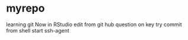 # myrepo
learning git
Now in RStudio
edit from git hub
question on key
try commit from shell
start ssh-agent